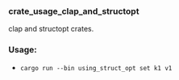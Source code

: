 ### crate_usage_clap_and_structopt

clap and structopt crates.

### Usage:
- `cargo run --bin using_struct_opt set k1 v1`
